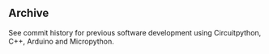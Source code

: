 ## Archive

See commit history for previous software development using Circuitpython, C++, Arduino and Micropython.
